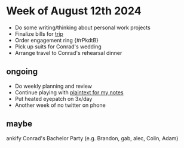 # Week of August 12th 2024

- Do some writing/thinking about personal work projects
- Finalize bills for [trip](./fishing-trip-2024.md)
- Order engagement ring {#rPkdtB}
- Pick up suits for Conrad's wedding
- Arrange travel to Conrad's rehearsal dinner

## ongoing

- Do weekly planning and review
- Continue playing with [plaintext for my notes](./digital-home.md)
- Put heated eyepatch on 3x/day
- Another week of no twitter on phone

## maybe

ankify Conrad's Bachelor Party (e.g. Brandon, gab, alec, Colin, Adam)
